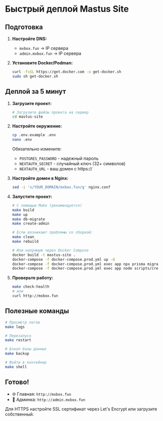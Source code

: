 # Быстрый деплой Mastus Site

## Подготовка

1. **Настройте DNS:**
   - `mxbox.fun` → IP сервера
   - `admin.mxbox.fun` → IP сервера

2. **Установите Docker/Podman:**
   ```bash
   curl -fsSL https://get.docker.com -o get-docker.sh
   sudo sh get-docker.sh
   ```

## Деплой за 5 минут

1. **Загрузите проект:**
   ```bash
   # Загрузите файлы проекта на сервер
   cd mastus-site
   ```

2. **Настройте окружение:**
   ```bash
   cp .env.example .env
   nano .env
   ```
   
   Обязательно измените:
   - `POSTGRES_PASSWORD` - надежный пароль
   - `NEXTAUTH_SECRET` - случайный ключ (32+ символов)
   - `NEXTAUTH_URL` - ваш домен с https://

3. **Настройте домен в Nginx:**
   ```bash
   sed -i 's/YOUR_DOMAIN/mxbox.fun/g' nginx.conf
   ```

4. **Запустите проект:**
   ```bash
   # С помощью Make (рекомендуется)
   make build
   make up
   make db-migrate
   make create-admin
   
   # Если возникают проблемы со сборкой:
   make clean
   make rebuild
   
   # Или напрямую через Docker Compose
   docker build -t mastus-site .
   docker-compose -f docker-compose.prod.yml up -d
   docker-compose -f docker-compose.prod.yml exec app npx prisma migrate deploy
   docker-compose -f docker-compose.prod.yml exec app node scripts/create-admin-interactive.js
   ```

5. **Проверьте работу:**
   ```bash
   make check-health
   # или
   curl http://mxbox.fun
   ```

## Полезные команды

```bash
# Просмотр логов
make logs

# Перезапуск
make restart

# Бэкап базы данных
make backup

# Войти в контейнер
make shell
```

## Готово!

- 🌐 Главная: `http://mxbox.fun`
- 🔐 Админка: `http://admin.mxbox.fun`

Для HTTPS настройте SSL сертификат через Let's Encrypt или загрузите собственный.
